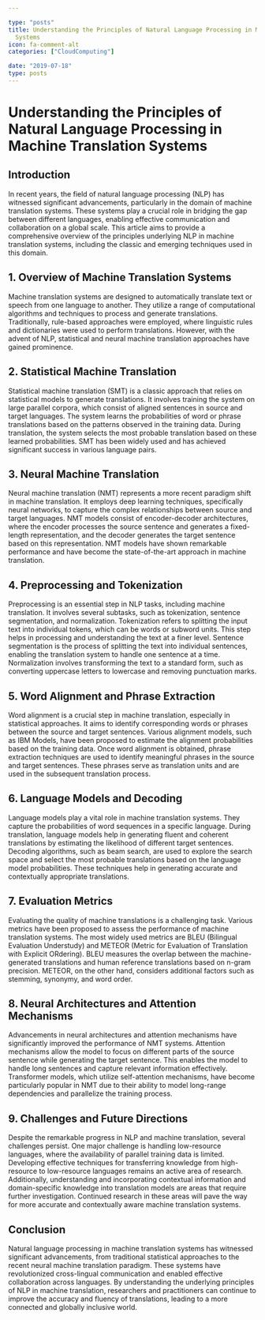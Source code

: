 ```yaml
---

type: "posts"
title: Understanding the Principles of Natural Language Processing in Machine Translation
  Systems
icon: fa-comment-alt
categories: ["CloudComputing"]

date: "2019-07-18"
type: posts
---
```





# Understanding the Principles of Natural Language Processing in Machine Translation Systems

## Introduction
In recent years, the field of natural language processing (NLP) has witnessed significant advancements, particularly in the domain of machine translation systems. These systems play a crucial role in bridging the gap between different languages, enabling effective communication and collaboration on a global scale. This article aims to provide a comprehensive overview of the principles underlying NLP in machine translation systems, including the classic and emerging techniques used in this domain.

## 1. Overview of Machine Translation Systems
Machine translation systems are designed to automatically translate text or speech from one language to another. They utilize a range of computational algorithms and techniques to process and generate translations. Traditionally, rule-based approaches were employed, where linguistic rules and dictionaries were used to perform translations. However, with the advent of NLP, statistical and neural machine translation approaches have gained prominence.

## 2. Statistical Machine Translation
Statistical machine translation (SMT) is a classic approach that relies on statistical models to generate translations. It involves training the system on large parallel corpora, which consist of aligned sentences in source and target languages. The system learns the probabilities of word or phrase translations based on the patterns observed in the training data. During translation, the system selects the most probable translation based on these learned probabilities. SMT has been widely used and has achieved significant success in various language pairs.

## 3. Neural Machine Translation
Neural machine translation (NMT) represents a more recent paradigm shift in machine translation. It employs deep learning techniques, specifically neural networks, to capture the complex relationships between source and target languages. NMT models consist of encoder-decoder architectures, where the encoder processes the source sentence and generates a fixed-length representation, and the decoder generates the target sentence based on this representation. NMT models have shown remarkable performance and have become the state-of-the-art approach in machine translation.

## 4. Preprocessing and Tokenization
Preprocessing is an essential step in NLP tasks, including machine translation. It involves several subtasks, such as tokenization, sentence segmentation, and normalization. Tokenization refers to splitting the input text into individual tokens, which can be words or subword units. This step helps in processing and understanding the text at a finer level. Sentence segmentation is the process of splitting the text into individual sentences, enabling the translation system to handle one sentence at a time. Normalization involves transforming the text to a standard form, such as converting uppercase letters to lowercase and removing punctuation marks.

## 5. Word Alignment and Phrase Extraction
Word alignment is a crucial step in machine translation, especially in statistical approaches. It aims to identify corresponding words or phrases between the source and target sentences. Various alignment models, such as IBM Models, have been proposed to estimate the alignment probabilities based on the training data. Once word alignment is obtained, phrase extraction techniques are used to identify meaningful phrases in the source and target sentences. These phrases serve as translation units and are used in the subsequent translation process.

## 6. Language Models and Decoding
Language models play a vital role in machine translation systems. They capture the probabilities of word sequences in a specific language. During translation, language models help in generating fluent and coherent translations by estimating the likelihood of different target sentences. Decoding algorithms, such as beam search, are used to explore the search space and select the most probable translations based on the language model probabilities. These techniques help in generating accurate and contextually appropriate translations.

## 7. Evaluation Metrics
Evaluating the quality of machine translations is a challenging task. Various metrics have been proposed to assess the performance of machine translation systems. The most widely used metrics are BLEU (Bilingual Evaluation Understudy) and METEOR (Metric for Evaluation of Translation with Explicit ORdering). BLEU measures the overlap between the machine-generated translations and human reference translations based on n-gram precision. METEOR, on the other hand, considers additional factors such as stemming, synonymy, and word order.

## 8. Neural Architectures and Attention Mechanisms
Advancements in neural architectures and attention mechanisms have significantly improved the performance of NMT systems. Attention mechanisms allow the model to focus on different parts of the source sentence while generating the target sentence. This enables the model to handle long sentences and capture relevant information effectively. Transformer models, which utilize self-attention mechanisms, have become particularly popular in NMT due to their ability to model long-range dependencies and parallelize the training process.

## 9. Challenges and Future Directions
Despite the remarkable progress in NLP and machine translation, several challenges persist. One major challenge is handling low-resource languages, where the availability of parallel training data is limited. Developing effective techniques for transferring knowledge from high-resource to low-resource languages remains an active area of research. Additionally, understanding and incorporating contextual information and domain-specific knowledge into translation models are areas that require further investigation. Continued research in these areas will pave the way for more accurate and contextually aware machine translation systems.

## Conclusion
Natural language processing in machine translation systems has witnessed significant advancements, from traditional statistical approaches to the recent neural machine translation paradigm. These systems have revolutionized cross-lingual communication and enabled effective collaboration across languages. By understanding the underlying principles of NLP in machine translation, researchers and practitioners can continue to improve the accuracy and fluency of translations, leading to a more connected and globally inclusive world.